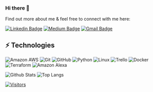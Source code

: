### Hi there 👋

<!-- Introduce yourself and give a brief introduction about yourself here.  Also include what tech you're interested in and what you are currently learning -->

Find out more about me & feel free to connect with me here:

<!-- Replace the fields below with the information requested. Remember to remove the encapsulating <> characters. For spaces in names, use %20 (e.g. Broadus%20Palmer) -->

[![Linkedin Badge](https://img.shields.io/badge/-Fernando%20Robert-blue?style=flat-square&logo=Linkedin&logoColor=white&link=https://www.linkedin.com/in/fernandorobert/)](https://www.linkedin.com/in/fernandorobert/)
[![Medium Badge](https://img.shields.io/badge/Fernando%20Robert-12100E?style=flat-square&logo=medium&logoColor=white&link=https://medium.com/@fr48179/)](https://medium.com/@fr48179/)
[![Gmail Badge](https://img.shields.io/badge/-fr48179@gmail.com-c14438?style=flat-square&logo=Gmail&logoColor=white&link=mailto:fr48179@gmail.com)](mailto:fr48179@gmail.com)

## ⚡ Technologies

<!-- Check out the Badges folder for more badges -->

![Amazon AWS](https://img.shields.io/badge/Amazon%20AWS-232F3E?style=flat-square&logo=amazon-aws)
![Git](https://img.shields.io/badge/-Git-black?style=flat-square&logo=git)
![GitHub](https://img.shields.io/badge/-GitHub-181717?style=flat-square&logo=github)
![Python](https://img.shields.io/badge/-Python-black?style=flat-square&logo=Python)
![Linux](https://img.shields.io/badge/Linux-FCC624?style=flat-square&logo=linux&logoColor=black)
![Trello](https://img.shields.io/badge/Trello-%23026AA7.svg?style=flat-square&logo=Trello&logoColor=white)
![Docker](https://img.shields.io/badge/docker-%230db7ed.svg?style=for-the-badge&logo=docker&logoColor=white)
![Terraform](https://img.shields.io/badge/terraform-%235835CC.svg?style=for-the-badge&logo=terraform&logoColor=white)
![Amazon Alexa](https://img.shields.io/badge/amazon%20alexa-52b5f7?style=for-the-badge&logo=amazon%20alexa&logoColor=white)

<!-- Replace the fields below with the information requested. Remember to remove the encapsulating <> characters. -->

![Github Stats](https://github-readme-stats.vercel.app/api?username=fernan281&count_private=true&show_icons=true&include_all_commits=true)
![Top Langs](https://github-readme-stats.vercel.app/api/top-langs/?username=fernan281&hide=TeX&layout=compact)


[![Visitors](https://api.visitorbadge.io/api/visitors?path=fernan281%2Ffernan281&label=VISITORS&countColor=%23263759)](https://visitorbadge.io/status?path=fernan281%2Ffernan281)

